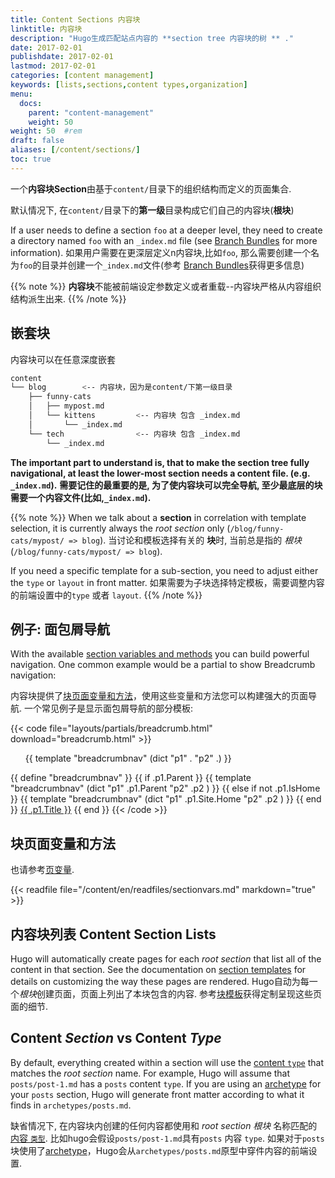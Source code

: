 ```yaml
---
title: Content Sections 内容块
linktitle: 内容块
description: "Hugo生成匹配站点内容的 **section tree 内容块的树 ** ."
date: 2017-02-01
publishdate: 2017-02-01
lastmod: 2017-02-01
categories: [content management]
keywords: [lists,sections,content types,organization]
menu:
  docs:
    parent: "content-management"
    weight: 50
weight: 50	#rem
draft: false
aliases: [/content/sections/]
toc: true
---
```


一个**内容块Section**由基于`content/`目录下的组织结构而定义的页面集合.

默认情况下, 在`content/`目录下的**第一级**目录构成它们自己的内容块(**根块**)

If a user needs to define a section `foo` at a deeper level, they need to create
a directory named `foo` with an `_index.md` file (see [Branch Bundles][branch bundles]
for more information).
如果用户需要在更深层定义n内容块,比如`foo`, 那么需要创建一个名为`foo`的目录并创建一个`_index.md`文件(参考 [Branch Bundles][branch bundles]获得更多信息)

{{% note %}}
**内容块**不能被前端设定参数定义或者重载--内容块严格从内容组织结构派生出来.
{{% /note %}}

## 嵌套块

内容块可以在任意深度嵌套

```bash
content
└── blog        <-- 内容块，因为是content/下第一级目录
    ├── funny-cats
    │   ├── mypost.md
    │   └── kittens         <-- 内容块 包含 _index.md
    │       └── _index.md
    └── tech                <-- 内容块 包含 _index.md
        └── _index.md
```

**The important part to understand is, that to make the section tree fully navigational, at least the lower-most section needs a content file. (e.g. `_index.md`).**
**需要记住的最重要的是, 为了使内容块可以完全导航, 至少最底层的块需要一个内容文件(比如,`_index.md`).**


{{% note %}}
When we talk about a **section** in correlation with template selection, it is
currently always the *root section* only (`/blog/funny-cats/mypost/ => blog`).
当讨论和模板选择有关的 **块**时, 当前总是指的 *根块* (`/blog/funny-cats/mypost/ => blog`).

If you need a specific template for a sub-section, you need to adjust either the `type` or `layout` in front matter.
如果需要为子块选择特定模板，需要调整内容的前端设置中的`type` 或者 `layout`.
{{% /note %}}

## 例子: 面包屑导航

With the available [section variables and methods](#section-page-variables-and-methods) you can build powerful navigation. One common example would be a partial to show Breadcrumb navigation:

内容块提供了[块页面变量和方法](#section-page-variables-and-methods)，使用这些变量和方法您可以构建强大的页面导航. 一个常见例子是显示面包屑导航的部分模板:


{{< code file="layouts/partials/breadcrumb.html" download="breadcrumb.html" >}}
<ol  class="nav navbar-nav">
  {{ template "breadcrumbnav" (dict "p1" . "p2" .) }}
</ol>
{{ define "breadcrumbnav" }}
{{ if .p1.Parent }}
{{ template "breadcrumbnav" (dict "p1" .p1.Parent "p2" .p2 )  }}
{{ else if not .p1.IsHome }}
{{ template "breadcrumbnav" (dict "p1" .p1.Site.Home "p2" .p2 )  }}
{{ end }}
<li{{ if eq .p1 .p2 }} class="active"{{ end }}>
  <a href="{{ .p1.Permalink }}">{{ .p1.Title }}</a>
</li>
{{ end }}
{{< /code >}}

## 块页面变量和方法

也请参考[页变量](/variables/page/).

<!-- todo -->
{{< readfile file="/content/en/readfiles/sectionvars.md" markdown="true" >}}

## 内容块列表 Content Section Lists

Hugo will automatically create pages for each *root section* that list all of the content in that section. See the documentation on [section templates][] for details on customizing the way these pages are rendered.
Hugo自动为每一个*根块*创建页面，页面上列出了本块包含的内容. 参考[块模板][section templates]获得定制呈现这些页面的细节.

## Content *Section* vs Content *Type*

By default, everything created within a section will use the [content `type`][content type] that matches the *root section* name. For example, Hugo will assume that `posts/post-1.md` has a `posts` content `type`. If you are using an [archetype][] for your `posts` section, Hugo will generate front matter according to what it finds in `archetypes/posts.md`.

缺省情况下, 在内容块内创建的任何内容都使用和  *root section 根块* 名称匹配的 [内容 `类型`][content type]. 比如hugo会假设`posts/post-1.md`具有`posts` 内容 `type`. 如果对于`posts`块使用了[archetype][]，Hugo会从`archetypes/posts.md`原型中穿件内容的前端设置.

[archetype]: /content-management/archetypes/
[content type]: /content-management/types/
[directory structure]: /getting-started/directory-structure/
[section templates]: /templates/section-templates/
[branch bundles]: /content-management/page-bundles/#branch-bundles
